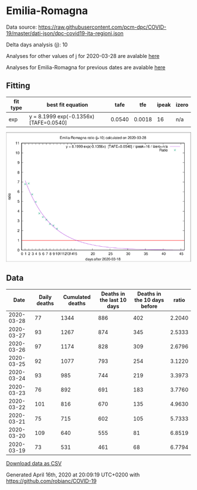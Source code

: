 # Emilia-Romagna

Data source: https://raw.githubusercontent.com/pcm-dpc/COVID-19/master/dati-json/dpc-covid19-ita-regioni.json

Delta days analysis (j): 10

Analyses for other values of j for 2020-03-28 are avalable [here](../2020-03-28/README.md)

Analyses for Emilia-Romagna for previous dates are avalable [here](../README.md)

## Fitting 
|fit type|best fit equation|tafe|tfe|ipeak|izero|
|-------|-----|--------|------|---|---|
|exp|y = 8.1999 exp(-0.1356x)  [TAFE=0.0540]|0.0540|0.0018|16|n/a|

![Plot](COVID-19_emilia-romagna_j10_2020-03-28.png)

## Data
|Date|Daily deaths|Cumulated deaths|Deaths in the last 10 days|Deaths in the 10 days before|ratio|
|----|----------|-----------|-------|--------------------|-----|
|2020-03-28|77|1344|886|402|2.2040|
|2020-03-27|93|1267|874|345|2.5333|
|2020-03-26|97|1174|828|309|2.6796|
|2020-03-25|92|1077|793|254|3.1220|
|2020-03-24|93|985|744|219|3.3973|
|2020-03-23|76|892|691|183|3.7760|
|2020-03-22|101|816|670|135|4.9630|
|2020-03-21|75|715|602|105|5.7333|
|2020-03-20|109|640|555|81|6.8519|
|2020-03-19|73|531|461|68|6.7794|

[Download data as CSV](COVID-19_emilia-romagna_j10_2020-03-28.csv)

Generated April 16th, 2020 at 20:09:19 UTC+0200 with https://github.com/robianc/COVID-19
